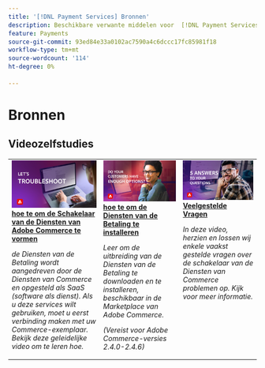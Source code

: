 ```yaml
---
title: '[!DNL Payment Services] Bronnen'
description: Beschikbare verwante middelen voor  [!DNL Payment Services]  versies.
feature: Payments
source-git-commit: 93ed84e33a0102ac7590a4c6dccc17fc85981f18
workflow-type: tm+mt
source-wordcount: '114'
ht-degree: 0%

---
```



# Bronnen

## Videozelfstudies

<table style="table-layout:fixed">
<td valign="top">
   <div>
      <a href="https://video.tv.adobe.com/v/3425958">
      <img alt="Betalingsdiensten" src="assets/troubleshoot.jpg">
      <strong> hoe te om de Schakelaar van de Diensten van Adobe Commerce te vormen </strong>
      </a>
   </div>
   <p>
      <em> de Diensten van de Betaling wordt aangedreven door de Diensten van Commerce en opgesteld als SaaS (software als dienst). Als u deze services wilt gebruiken, moet u eerst verbinding maken met uw Commerce-exemplaar. Bekijk deze geleidelijke video om te leren hoe.</em>
   </p>
</td>
<td valign="top">
   <div>
      <a href="https://video.tv.adobe.com/v/3425957">
      <img alt="Uw oplossing configureren" src="assets/options.jpg">
      <strong> hoe te om de Diensten van de Betaling te installeren </strong>
      </a>
   </div>
   <p>
      <em> Leer om de uitbreiding van de Diensten van de Betaling te downloaden en te installeren, beschikbaar in de Marketplace van Adobe Commerce.

(Vereist voor Adobe Commerce-versies 2.4.0-2.4.6) </em>
</p>
</td>
<td valign="top">
   <div>
      <a href="https://video.tv.adobe.com/v/3425959">
      <img alt="Rapporten en transacties" src="assets/5-answers.jpg">
      <strong> Veelgestelde Vragen </strong>
      </a>
   </div>
   <p>
      <em> In deze video, herzien en lossen wij enkele vaakst gestelde vragen over de schakelaar van de Diensten van Commerce problemen op. Kijk voor meer informatie.</em>
   </p>
</td>
</table>
